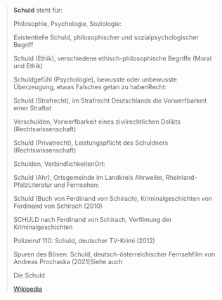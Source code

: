 > **Schuld** steht für:
>
> Philosophie, Psychologie, Soziologie:
>
> 
>
> Existentielle Schuld, philosophischer und sozialpsychologischer Begriff
>
> Schuld (Ethik), verschiedene ethisch-philosophische Begriffe (Moral und Ethik)
>
> Schuldgefühl (Psychologie), bewusste oder unbewusste Überzeugung, etwas Falsches getan zu habenRecht:
>
> 
>
> Schuld (Strafrecht), im Strafrecht Deutschlands die Vorwerfbarkeit einer Straftat
>
> Verschulden, Vorwerfbarkeit eines zivilrechtlichen Delikts (Rechtswissenschaft)
>
> Schuld (Privatrecht), Leistungspflicht des Schuldners (Rechtswissenschaft)
>
> Schulden, VerbindlichkeitenOrt:
>
> 
>
> Schuld (Ahr), Ortsgemeinde im Landkreis Ahrweiler, Rheinland-PfalzLiteratur und Fernsehen:
>
> 
>
> Schuld (Buch von Ferdinand von Schirach), Kriminalgeschichten von Ferdinand von Schirach (2010)
>
> SCHULD nach Ferdinand von Schirach, Verfilmung der Kriminalgeschichten
>
> Polizeiruf 110: Schuld, deutscher TV-Krimi (2012)
>
> Spuren des Bösen: Schuld, deutsch-österreichischer Fernsehfilm von Andreas Prochaska (2021)Siehe auch
>
> 
>
> Die Schuld
>
> [Wikipedia](https://de.wikipedia.org/wiki/Schuld)